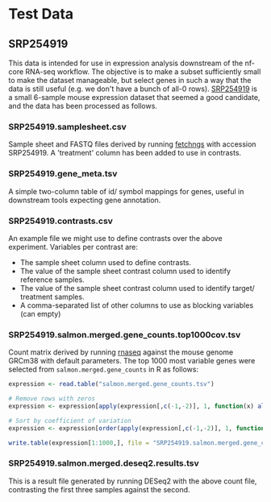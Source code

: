 # Test Data

## SRP254919

This data is intended for use in expression analysis downstream of the nf-core RNA-seq workflow. The objective is to make a subset sufficiently small to make the dataset manageable, but select genes in such a way that the data is still useful (e.g. we don't have a bunch of all-0 rows). [SRP254919](https://www.ebi.ac.uk/ena/browser/view/PRJNA622544?show=reads) is a small 6-sample mouse expression dataset that seemed a good candidate, and the data has been processed as follows.

### SRP254919.samplesheet.csv 

Sample sheet and FASTQ files derived by running [fetchngs](https://nf-co.re/fetchngs) with accession SRP254919. A 'treatment' column has been added to use in contrasts.

### SRP254919.gene_meta.tsv 

A simple two-column table of id/ symbol mappings for genes, useful in downstream tools expecting gene annotation.

### SRP254919.contrasts.csv  

An example file we might use to define contrasts over the above experiment. Variables per contrast are:

 * The sample sheet column used to define contrasts.
 * The value of the sample sheet contrast column used to identify reference samples.
 * The value of the sample sheet contrast column used to identify target/ treatment samples.
 * A comma-separated list of other columns to use as blocking variables (can empty)

### SRP254919.salmon.merged.gene_counts.top1000cov.tsv

Count matrix derived by running [rnaseq](https://nf-co.re/rnaseq) against the mouse genome GRCm38 with default parameters. The top 1000 most variable genes were selected from `salmon.merged.gene_counts` in R as follows: 

```r
expression <- read.table("salmon.merged.gene_counts.tsv")

# Remove rows with zeros
expression <- expression[apply(expression[,c(-1,-2)], 1, function(x) all(x > 0)), ]

# Sort by coefficient of variation
expression <- expression[order(apply(expression[,c(-1,-2)], 1, function(x) sd(x)/mean(x)), decreasing = TRUE), ]

write.table(expression[1:1000,], file = "SRP254919.salmon.merged.gene_counts.top1000cov.tsv", sep="\t", row.names = FALSE, quote = FALSE)
```

### SRP254919.salmon.merged.deseq2.results.tsv 

This is a result file generated by running DESeq2 with the above count file, contrasting the first three samples against the second.
